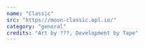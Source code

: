 ```yaml
---
name: "Classic"
src: "https://moon-classic.opl.io/"
category: "general"
credits: "Art by ???, Development by Tape"
---
```

